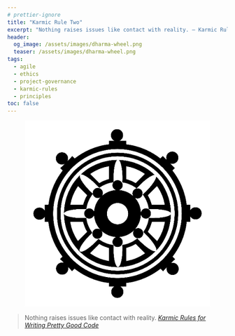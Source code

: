 ```yaml
---
# prettier-ignore
title: "Karmic Rule Two"
excerpt: "Nothing raises issues like contact with reality. – Karmic Rules for Writing Pretty Good Code"
header:
  og_image: /assets/images/dharma-wheel.png
  teaser: /assets/images/dharma-wheel.png
tags:
  - agile
  - ethics
  - project-governance
  - karmic-rules
  - principles
toc: false
---
```


<figure class="align-left drop-image">
    <img src="/assets/images/dharma-wheel.png">
</figure>

> Nothing raises issues like contact with reality.
> <cite><a href="https://github.com/karmaniverous/rules">Karmic Rules for
> Writing Pretty Good Code</a></cite>
